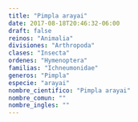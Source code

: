 ```yaml
---
title: "Pimpla arayai"
date: 2017-08-18T20:46:32-06:00
draft: false
reinos: "Animalia"
divisiones: "Arthropoda"
clases: "Insecta"
ordenes: "Hymenoptera"
familias: "Ichneumonidae"
generos: "Pimpla"
especie: "arayai"
nombre_cientifico: "Pimpla arayai"
nombre_comun: ""
nombre_ingles: ""
---
```

